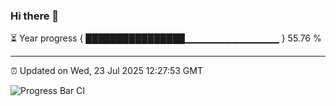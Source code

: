### Hi there 👋

⏳ Year progress { ████████████████▁▁▁▁▁▁▁▁▁▁▁▁▁▁ } 55.76 %

---

⏰ Updated on Wed, 23 Jul 2025 12:27:53 GMT

![Progress Bar CI](https://github.com/code-lakshay/GitHub-Actions-Demo/workflows/Progress%20Bar%20CI/badge.svg)

